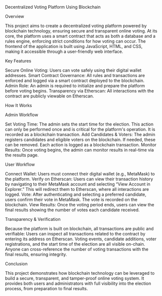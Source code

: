 Decentralized Voting Platform Using Blockchain


Overview

This project aims to create a decentralized voting platform powered by blockchain technology, ensuring secure and transparent online voting.
At its core, the platform uses a smart contract that acts as both a database and a rules engine, enforcing strict conditions for how voting can occur. 
The frontend of the application is built using JavaScript, HTML, and CSS, making it accessible through a user-friendly web interface.


Key Features

Secure Online Voting: Users can vote safely using their digital wallet addresses.
Smart Contract Governance: All rules and transactions are enforced and logged via a smart contract deployed to the blockchain.
Admin Role: An admin is required to initialize and prepare the platform before voting begins.
Transparency via Etherscan: All interactions with the contract are publicly viewable on Etherscan.


How It Works

Admin Workflow

Set Voting Time: The admin sets the start time for the election. This action can only be performed once and is critical for the platform's operation. It is recorded as a blockchain transaction.
Add Candidates & Voters: The admin registers candidates and eligible voters on the blockchain. If needed, these can be removed. Each action is logged as a blockchain transaction.
Monitor Results: Once voting begins, the admin can monitor results in real-time via the results page.

User Workflow

Connect Wallet: Users must connect their digital wallet (e.g., MetaMask) to the platform.
Verify on Etherscan: Users can view their transaction history by navigating to their MetaMask account and selecting “View Account in Explorer.” This will redirect them to Etherscan, where all interactions are logged.
Vote: After authenticating and selecting a preferred candidate, users confirm their vote in MetaMask. The vote is recorded on the blockchain.
View Results: Once the voting period ends, users can view the final results showing the number of votes each candidate received.


Transparency & Verification

Because the platform is built on blockchain, all transactions are public and verifiable:
Users can inspect all transactions related to the contract by entering its address on Etherscan.
Voting events, candidate additions, voter registrations, and the start time of the election are all visible on-chain.
Anyone can cross-reference the number of voting transactions with the final results, ensuring integrity.


Conclusion

This project demonstrates how blockchain technology can be leveraged to build a secure, transparent, and tamper-proof online voting system. 
It provides both users and administrators with full visibility into the election process, from preparation to final results.

